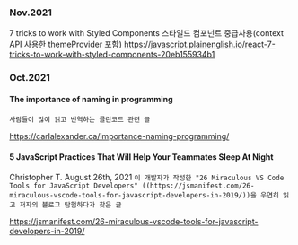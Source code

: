 ### Nov.2021

7 tricks to work with Styled Components
스타일드 컴포넌트 중급사용(context API 사용한 themeProvider 포함)
https://javascript.plainenglish.io/react-7-tricks-to-work-with-styled-components-20eb155934b1


### Oct.2021

#### The importance of naming in programming
`사람들이 많이 읽고 번역하는 클린코드 관련 글`

https://carlalexander.ca/importance-naming-programming/


#### 5 JavaScript Practices That Will Help Your Teammates Sleep At Night
Christopher T.
August 26th, 2021
`이 개발자가 작성한 "26 Miraculous VS Code Tools for JavaScript Developers"
((https://jsmanifest.com/26-miraculous-vscode-tools-for-javascript-developers-in-2019/))을 우연히 읽고 저자의 블로그 탐험하다가 찾은 글`

https://jsmanifest.com/26-miraculous-vscode-tools-for-javascript-developers-in-2019/
